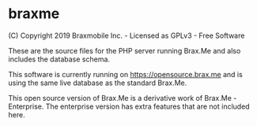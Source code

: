 # braxme
(C) Copyright 2019 Braxmobile Inc. - 
Licensed as GPLv3 - Free Software

These are the source files for the PHP server running Brax.Me and
also includes the database schema.

This software is currently running on https://opensource.brax.me
and is using the same live database as the standard Brax.Me.

This open source version of Brax.Me is a derivative work of Brax.Me - Enterprise.
The enterprise version has extra features that are not included
here.
 